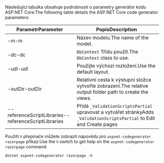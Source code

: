 <span data-ttu-id="15a53-101">Následující tabulka obsahuje podrobnosti o parametry generátor kódu ASP.NET Core:</span><span class="sxs-lookup"><span data-stu-id="15a53-101">The following table details the ASP.NET Core code generator parameters:</span></span>

| <span data-ttu-id="15a53-102">Parametr</span><span class="sxs-lookup"><span data-stu-id="15a53-102">Parameter</span></span>               | <span data-ttu-id="15a53-103">Popis</span><span class="sxs-lookup"><span data-stu-id="15a53-103">Description</span></span>|
| ----------------- | ------------ |
| <span data-ttu-id="15a53-104">-m</span><span class="sxs-lookup"><span data-stu-id="15a53-104">-m</span></span>  | <span data-ttu-id="15a53-105">Název modelu.</span><span class="sxs-lookup"><span data-stu-id="15a53-105">The name of the model.</span></span> |
| <span data-ttu-id="15a53-106">-dc</span><span class="sxs-lookup"><span data-stu-id="15a53-106">-dc</span></span>  | <span data-ttu-id="15a53-107">`DbContext` Třídu použít.</span><span class="sxs-lookup"><span data-stu-id="15a53-107">The `DbContext` class to use.</span></span> |
| <span data-ttu-id="15a53-108">-udl</span><span class="sxs-lookup"><span data-stu-id="15a53-108">-udl</span></span> | <span data-ttu-id="15a53-109">Použijte výchozí rozložení.</span><span class="sxs-lookup"><span data-stu-id="15a53-109">Use the default layout.</span></span> |
| <span data-ttu-id="15a53-110">-outDir</span><span class="sxs-lookup"><span data-stu-id="15a53-110">-outDir</span></span> | <span data-ttu-id="15a53-111">Relativní cesta k výstupní složce vytvořte zobrazení.</span><span class="sxs-lookup"><span data-stu-id="15a53-111">The relative output folder path to create the views.</span></span> |
| <span data-ttu-id="15a53-112">--referenceScriptLibraries</span><span class="sxs-lookup"><span data-stu-id="15a53-112">--referenceScriptLibraries</span></span> | <span data-ttu-id="15a53-113">Přidá `_ValidationScriptsPartial` upravovat a vytvářet stránky</span><span class="sxs-lookup"><span data-stu-id="15a53-113">Adds `_ValidationScriptsPartial` to Edit and Create pages</span></span> |

<span data-ttu-id="15a53-114">Použití `h` přepínače můžete zobrazit nápovědu pro `aspnet-codegenerator razorpage` příkaz:</span><span class="sxs-lookup"><span data-stu-id="15a53-114">Use the `h` switch to get help on the `aspnet-codegenerator razorpage` command:</span></span>

```console
dotnet aspnet-codegenerator razorpage -h
```
